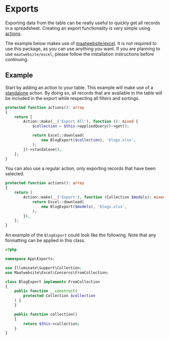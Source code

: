# Exports

Exporting data from the table can be really useful to quickly get all records in a spreadsheet. Creating an export functionality is very simple using [actions](/usage/actions).

The example below makes use of [maatwebsite/excel](https://laravel-excel.com/). It is not required to use this package, as you can use anything you want. If you are planning to use `maatwebsite/excel`, please follow the installation instructions before continuing.

## Example

Start by adding an action to your table. This example will make use of a [standalone](/usage/actions#standalone) action. By doing so, all records that are available in the table will be included in the export while respecting all filters and sortings.

```php
protected function actions(): array
{
    return [
        Action::make(__('Export All'), function (): mixed {
            $collection = $this->appliedQuery()->get();

            return Excel::download(
                new BlogExport($collection), 'blogs.xlsx',
            );
        })->standalone(),
    ];
}
```

You can also use a regular action, only exporting records that have been selected.

```php
protected function actions(): array
{
    return [
        Action::make(__('Export'), function (Collection $models): mixed {
            return Excel::download(
                new BlogExport($models), 'blogs.xlsx',
            );
        }),
    ];
}
```

An example of the `BlogExport` could look like the following. Note that any formatting can be applied in this class.

```php
<?php

namespace App\Exports;

use Illuminate\Support\Collection;
use Maatwebsite\Excel\Concerns\FromCollection;

class BlogExport implements FromCollection
{
    public function __construct(
        protected Collection $collection
    ) {
    }

    public function collection()
    {
        return $this->collection;
    }
}
```

